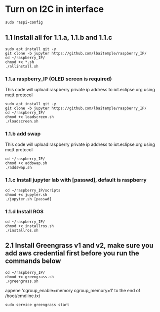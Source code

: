 # Turn on I2C in interface
```
sudo raspi-config
```

## 1.1 Install all for 1.1.a, 1.1.b and 1.1.c
```
sudo apt install git -y
git clone -b jupyter https://github.com/lbaitemple/raspberry_IP/
cd ~/raspberry_IP/
chmod +x *.sh
./allinstall.sh
```

### 1.1.a raspberry_IP (OLED screen is required)
This code will upload raspberry private ip address to iot.eclipse.org using mqtt protocol
```
sudo apt install git -y
git clone -b jupyter https://github.com/lbaitemple/raspberry_IP/
cd ~/raspberry_IP/
chmod +x loadscreen.sh
./loadscreen.sh
```

### 1.1.b add swap
This code will upload raspberry private ip address to iot.eclipse.org using mqtt protocol
```
cd ~/raspberry_IP/
chmod +x addswap.sh
./addswap.sh
```

### 1.1.c Install jupyter lab with [passwd], default is raspberry
```
cd ~/raspberry_IP/scripts
chmod +x jupyter.sh
./jupyter.sh [passwd]

```

### 1.1.d Install ROS

```
cd ~/raspberry_IP/
chmod +x installros.sh
./installros.sh
```


## 2.1 Install Greengrass v1 and v2, make sure you add aws credential first before you run the commands below
```
cd ~/raspberry_IP/
chmod +x greengrass.sh
./greengrass.sh
```
appene 'cgroup_enable=memory cgroup_memory=1' to the end of /boot/cmdline.txt

```
sudo service greengrass start
```
